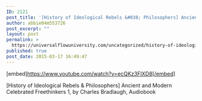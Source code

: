 ```yaml
---
ID: 2121
post_title: '[History of Ideological Rebels &#038; Philosophers] Ancient and Modern Celebrated Freethinkers 2'
author: abbie04m553726
post_excerpt: ""
layout: post
permalink: >
  https://universalflowuniversity.com/uncategorized/history-of-ideological-rebels-philosophers-ancient-and-modern-celebrated-freethinkers-2/
published: true
post_date: 2015-03-17 16:49:47
---
```

[embed]https://www.youtube.com/watch?v=ecQKz3FlXD8[/embed]<br>
<p>[History of Ideological Rebels & Philosophers] Ancient and Modern Celebrated Freethinkers 1, by Charles Bradlaugh, Audiobook</p>